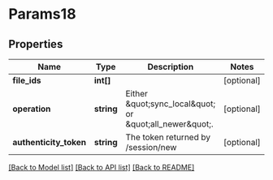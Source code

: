 # Params18

## Properties
Name | Type | Description | Notes
------------ | ------------- | ------------- | -------------
**file_ids** | **int[]** |  | [optional] 
**operation** | **string** | Either \&quot;sync_local\&quot; or \&quot;all_newer\&quot;. | [optional] 
**authenticity_token** | **string** | The token returned by /session/new | [optional] 

[[Back to Model list]](../README.md#documentation-for-models) [[Back to API list]](../README.md#documentation-for-api-endpoints) [[Back to README]](../README.md)


